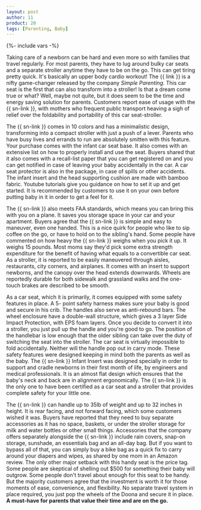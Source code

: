 ```yaml
---
layout: post
author: 11
product: 20
tags: [Parenting, Baby]
---
```


{%- include vars -%}

Taking care of a newborn can be hard and even more so with families that travel regularly. For most parents, they have to lug around bulky car seats and a separate stroller anytime they have to be on the go. This can get tiring pretty quick. It's basically an upper body cardio workout! The {{ link }} is a nifty game-changer released by the company *Simple Parenting*. This car seat is the first that can also transform into a stroller! Is that a dream come true or what? Well, maybe not quite, but it does seem to be the time and energy saving solution for parents. Customers report ease of usage with the {{ sn-link }}, with mothers who frequent public transport heaving a sigh of relief over the foldability and portability of this car seat-stroller.

The {{ sn-link }} comes in 10 colors and has a minimalistic design, transforming into a compact stroller with just a push of a lever. Parents who have busy lives and errands to run are absolutely smitten with this feature. Your purchase comes with the infant car seat base. It also comes with an extensive list on how to properly install and use the seat. Buyers shared that it also comes with a recall-list paper that you can get registered on and you can get notified in case of leaving your baby accidentally in the car. A car seat protector is also in the package, in case of spills or other accidents. The infant insert and the head supporting cushion are made with bamboo fabric. Youtube tutorials give you guidance on how to set it up and get started. It is recommended by customers to use it on your own before putting baby in it in order to get a feel for it. 

The {{ sn-link }} also meets FAA standards, which means you can bring this with you on a plane. It saves you storage space in your car and your apartment. Buyers agree that the {{ sn-link }} is simple and easy to maneuver, even one handed. This is a nice quirk for people who like to sip coffee on the go, or have to hold on to the sibling's hand. Some people have commented on how heavy the {{ sn-link }} weighs when you pick it up. It weighs 15 pounds. Most moms say they'd pick some extra strength expenditure for the benefit of having what equals to a convertible car seat. As a stroller, it is reported to be easily maneuvered through aisles, restaurants, city corners, and airplanes. It comes with an insert to support newborns, and the canopy over the head extends downwards. Wheels are reportedly durable for both sidewalk and grassland walks and the one-touch brakes are described to be smooth.  

As a car seat, which it is primarily, it comes equipped with some safety features in place. A 5- point safety harness makes sure your baby is good and secure in his crib. The handles also serve as anti-rebound bars. The wheel enclosure have a double-wall structure, which gives a 3 layer Side Impact Protection, with EPS foam layers. Once you decide to convert it into a stroller, you just pull up the handle and you're good to go. The position of the handlebar is low enough that the older sibling can take over the duty of switching the seat into the stroller. The car seat is virtually impossible to fold accidentally. Neither will the handle pop out in carry mode. These safety features were designed keeping in mind both the parents as well as the baby. The {{ sn-link }} Infant Insert was designed specially in order to support and cradle newborns in their first month of life, by engineers and medical professionals. It is an almost flat design which ensures that the baby's neck and back are in alignment ergonomically. The {{ sn-link }} is the only one to have been certified as a car seat and a stroller that provides complete safety for your little one.

The {{ sn-link }} can handle up to 35lb of weight and up to 32 inches in height. It is rear facing, and not forward facing, which some customers wished it was. Buyers have reported that they need to buy separate accessories as it has no space, baskets, or under the stroller storage for milk and water bottles or other small things. Accessories that the company offers separately alongside the {{ sn-link }} include rain covers, snap-on storage, sunshade, an essentials bag and an all-day bag. But if you want to bypass all of that, you can simply buy a bike bag as a quick fix to carry around your diapers and wipes, as shared by one mom in an Amazon review. The only other major setback with this handy seat is the price tag. Some people are skeptical of shelling out $500 for something their baby will outgrow. Some people don't travel about enough for this seat to be handy. But the majority customers agree that the investment is worth it for those moments of ease, convenience, and flexibility. No separate travel system in place required, you just pop the wheels of the Doona and secure it in place. **A must-have for parents that value their time and are on the go.**
